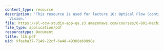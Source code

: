 ```yaml
---
content_type: resource
description: 'This resource is used for lecture 16: Optical Flow (continued), Motion
  Vision.'
file: https://ol-ocw-studio-app-qa.s3.amazonaws.com/courses/6-801-machine-vision-fall-2004/9feeba37714922cf6a4849380ab9898e_l16.pdf
file_type: application/pdf
resourcetype: Document
title: l16.pdf
uid: 9feeba37-7149-22cf-6a48-49380ab9898e
---
```

